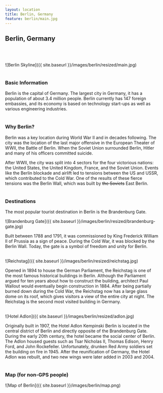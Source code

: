 ```yaml
---
layout: location
title: Berlin, Germany
feature: berlin/main.jpg
---
```

Berlin, Germany
---------------
<br /><br />

![Berlin Skyline]({{ site.baseurl }}/images/berlin/resized/main.jpg)
<br /><br />

### Basic Information ###

Berlin is the capital of Germany. The largest city in Germany, it has a 
population of about 3.4 million people. Berlin currently has 147 foreign 
embassies, and its economy is based on technology start-ups as well as 
various engineering industries.<br /><br />

### Why Berlin? ###

Berlin was a key location during World War II and in decades 
following. The city was the location of the last major offensive
in the European Theater of WWII, the Battle of Berlin. When the Soviet 
Union surrounded Berlin, Hitler and many of his officers committed 
suicide. 

After WWII, the city was split into 4 sectors for the four
victorious nations: the United States, the United Kingdom, France, and
the Soviet Union. Events like the Berlin blockade and airlift led to 
tensions between the US and USSR, which contributed to the Cold War.
One of the results of these fierce tensions was the Berlin Wall, which
was built by ~~the Soviets~~ East Berlin.<br /><br />

### Destinations ###

The most popular tourist destination in Berlin is the Brandenburg Gate. 

![Brandenburg Gate]({{ site.baseurl }}/images/berlin/resized/brandenburg-gate.jpg)

Built between 1788 and 1791, it was commissioned by King Frederick William 
II of Prussia as a sign of peace. During the Cold War, it was blocked by the 
Berlin Wall. Today, the gate is a symbol of freedom and unity for Berlin.<br /><br />

![Reichstag]({{ site.baseurl }}/images/berlin/resized/reichstag.jpg)

Opened in 1894 to house the German Parliament, the Reichstag is one of the 
most famous historical buildings in Berlin. Although the Parliament argued 
for ten years about how to construct the building, architect Paul Wallout 
would eventually begin construction in 1884. After being partially burned 
down during the Cold War, the Reichstag now has a large glass dome on its 
roof, which gives visitors a view of the entire city at night. The 
Reichstag is the second most visited building in Germany.<br /><br />

![Hotel Adlon]({{ site.baseurl }}/images/berlin/resized/adlon.jpg)

Originally built in 1907, the Hotel Adlon Kempinski Berlin is located in 
the central district of Berlin and directly opposite of the Brandenburg 
Gate. During the early 20th century, the hotel became the social center 
of Berlin. The Adlon housed guests such as Tsar Nicholas II, Thomas 
Edison, Henry Ford, and John Rockefeller. Unfortunately, drunken 
Red Army soldiers set the building on fire in 1945. After the 
reunification of Germany, the Hotel Adlon was rebuilt, and two new 
wings were later added in 2003 and 2004.<br /><br />

### Map \(for non-GPS people\) ###

![Map of Berlin]({{ site.baseurl }}/images/berlin/map.png)